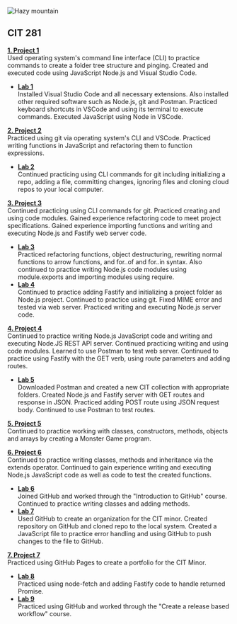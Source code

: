 ![Hazy mountain](https://images.unsplash.com/photo-1653917189526-71eebe91564f?ixlib=rb-1.2.1&ixid=MnwxMjA3fDB8MHxwaG90by1wYWdlfHx8fGVufDB8fHx8&auto=format&fit=crop&w=1170&q=80)
## CIT 281

[**1. Project 1**<br/>](https://melindac5.github.io/cit281-p1/)
Used operating system's command line interface (CLI) to practice commands to create a folder tree structure and pinging. Created and executed code using JavaScript Node.js and Visual Studio Code. 

  - [**Lab 1**<br/>](https://melindac5.github.io/cit281-lab1/)
  Installed Visual Studio Code and all necessary extensions. Also installed other required software such as Node.js, git and Postman. Practiced keyboard shortcuts in VSCode and using its terminal to execute commands. Executed JavaScript using Node in VSCode.

[**2. Project 2**<br/>](https://melindac5.github.io/cit281-p2/)
Practiced using git via operating system's CLI and VSCode. Practiced writing functions in JavaScript and refactoring them to function expressions.
  - [**Lab 2**<br/>](https://melindac5.github.io/cit281-lab2/)
  Continued practicing using CLI commands for git including initializing a repo, adding a file, committing changes, ignoring files and cloning cloud repos to your local computer. 

[**3. Project 3**<br/>](https://melindac5.github.io/cit281-p3/)
 Continued practicing using CLI commands for git. Practiced creating and using code modules. Gained experience refactoring code to meet project specifications. Gained experience importing functions and writing and executing Node.js and Fastify web server code. 
  - [**Lab 3**<br/>](https://melindac5.github.io/cit281-lab3/)
  Practiced refactoring functions, object destructuring, rewriting normal functions to arrow functions, and for..of and for..in syntax. Also continued to practice writing Node.js code modules using module.exports and importing modules using require. 
  - [**Lab 4**<br/>](https://melindac5.github.io/cit281-lab4/)
  Continued to practice adding Fastify and initializing a project folder as Node.js project. Continued to practice using git. Fixed MIME error and tested via web server. Practiced writing and executing Node.js server code.

[**4. Project 4**<br/>](https://melindac5.github.io/cit281-p4/)
Continued to practice writing Node.js JavaScript code and writing and executing Node.JS REST API server. Continued practicing writing and using code modules. Learned to use Postman to test web server. Continued to practice using Fastify with the GET verb, using route parameters and adding routes. 
  - [**Lab 5**<br/>](https://melindac5.github.io/cit281-lab5/)
  Downloaded Postman and created a new CIT collection with appropriate folders. Created Node.js and Fastify server with GET routes and response in JSON. Practiced adding POST route using JSON request body. Continued to use Postman to test routes. 

[**5. Project 5**<br/>](https://melindac5.github.io/cit281-p5/)
Continued to practice working with classes, constructors, methods, objects and arrays by creating a Monster Game program. 

[**6. Project 6**<br/>](https://melindac5.github.io/cit281-p6/)
Continued to practice writing classes, methods and inheritance via the extends operator. Continued to gain experience writing and executing Node.js JavaScript code as well as code to test the created functions. 
  - [**Lab 6**<br/>](https://melindac5.github.io/cit281-lab6/)
  Joined GitHub and worked through the "Introduction to GitHub" course. Continued to practice writing classes and adding methods. 
  - [**Lab 7**<br/>](https://melindac5.github.io/cit281-lab7/)
  Used GitHub to create an organization for the CIT minor. Created repository on GitHub and cloned repo to the local system. Created a JavaScript file to practice error handling and using GitHub to push changes to the file to GitHub. 

[**7. Project 7**<br/>](https://melindac5.github.io/cit281-p7/)
Practiced using GitHub Pages to create a portfolio for the CIT Minor. 
  - [**Lab 8**<br/>](https://melindac5.github.io/cit281-lab8/)
  Practiced using node-fetch and adding Fastify code to handle returned Promise. 
  - [**Lab 9**<br/>](https://melindac5.github.io/cit281-lab9/)
  Practiced using GitHub and worked through the "Create a release based workflow" course. 

